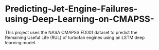 # Predicting-Jet-Engine-Failures-using-Deep-Learning-on-CMAPSS-
This project uses the NASA CMAPSS FD001 dataset to predict the Remaining Useful Life (RUL) of turbofan engines using an LSTM deep learning model.
